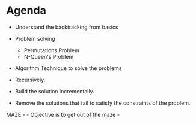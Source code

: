# Agenda
 - Understand the backtracking from basics
 - Problem solving
    - Permutations Problem
    - N-Queen's Problem
 
 - Algorithm Technique to solve the problems 
 - Recursively. 
 - Build the solution incrementally.
 - Remove the solutions that fail to satisfy the constraints of the problem.


 MAZE -
    - Objective is to get out of the maze
    - 
